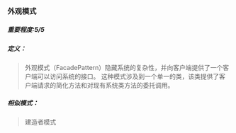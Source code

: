 ### 外观模式
##### 重要程度:5/5
##### 定义：
> 外观模式（FacadePattern）隐藏系统的复杂性，并向客户端提供了一个客户端可以访问系统的接口。
> 这种模式涉及到一个单一的类，该类提供了客户端请求的简化方法和对现有系统类方法的委托调用。
##### 相似模式：
> 建造者模式